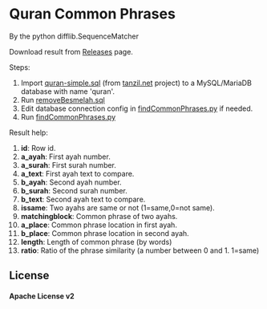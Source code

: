 # Quran Common Phrases

By the python difflib.SequenceMatcher

Download result from [Releases](https://github.com/Salamdev/Quran-CommonPhrases/releases) page.

Steps:

1. Import [quran-simple.sql](quran-simple.sql) (from [tanzil.net](http://tanzil.net) project) to a MySQL/MariaDB database with name 'quran'.
2. Run [removeBesmelah.sql](removeBesmelah.sql)
3. Edit database connection config in [findCommonPhrases.py](findCommonPhrases.py) if needed.
4. Run [findCommonPhrases.py](findCommonPhrases.py)

Result help:

1. **id**: Row id.
2. **a_ayah**: First ayah number.
3. **a_surah**: First surah number.
4. **a_text**: First ayah text to compare.
5. **b_ayah**: Second ayah number.
6. **b_surah**: Second surah number.
7. **b_text**: Second ayah text to compare.
8. **issame**: Two ayahs are same or not (1=same,0=not same).
9. **matchingblock**: Common phrase of two ayahs.
10. **a_place**: Common phrase location in first ayah.
11. **b_place**: Common phrase location in second ayah.
12. **length**: Length of common phrase (by words)
13. **ratio**: Ratio of the phrase similarity (a number between 0 and 1. 1=same)

## License

#### Apache License v2
